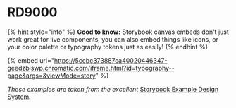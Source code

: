 # RD9000

{% hint style="info" %}
**Good to know:** Storybook canvas embeds don't just work great for live components, you can also embed things like icons, or your color palette or typography tokens just as easily!
{% endhint %}

{% embed url="https://5ccbc373887ca40020446347-geedzbiswp.chromatic.com/iframe.html?id=typography--page&args=&viewMode=story" %}

_These examples are taken from the excellent_ [Storybook Example Design System](https://5ccbc373887ca40020446347-geedzbiswp.chromatic.com/?path=/story/icon--labels)_._
